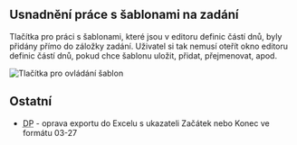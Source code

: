 ﻿---
categories: [fenix]
layout: fenix
---
## Usnadnění práce s šablonami na zadání
Tlačítka pro práci s šablonami, které jsou v editoru definic částí dnů, byly přidány přímo do záložky zadání. Uživatel si tak nemusí oteřít okno editoru definic částí dnů, pokud chce šablonu uložit, přidat, přejmenovat, apod.

![Tlačítka pro ovládání šablon]({{site.url}}/data/cloudbuttonynazadani.png "Tlačítka pro ovládání šablon")

## Ostatní
<ul>
<li><abbr title="Detailní plán">DP</abbr> - oprava exportu do Excelu s ukazateli Začátek nebo Konec ve formátu 03-27</li>
</ul>
